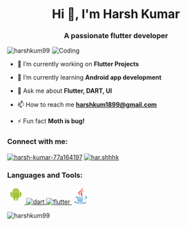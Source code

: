 <h1 align="center">Hi 👋, I'm Harsh Kumar</h1>
<h3 align="center">A passionate flutter developer</h3>
<img align="right" alt="Coding" width="400" src="https://www.appdev360.com/wp-content/uploads/2021/02/gif-app-development-on-android.gif">

<p align="left"> <img src="https://komarev.com/ghpvc/?username=harshkum99&label=Profile%20views&color=0e75b6&style=flat" alt="harshkum99" /> </p>

- 🔭 I’m currently working on **Flutter Projects**

- 🌱 I’m currently learning **Android app development**

- 💬 Ask me about **Flutter, DART, UI**

- 📫 How to reach me **harshkum1899@gmail.com**

- ⚡ Fun fact **Moth is bug!**

<h3 align="left">Connect with me:</h3>
<p align="left">
<a href="https://linkedin.com/in/harsh-kumar-77a164197" target="blank"><img align="center" src="https://raw.githubusercontent.com/rahuldkjain/github-profile-readme-generator/master/src/images/icons/Social/linked-in-alt.svg" alt="harsh-kumar-77a164197" height="30" width="40" /></a>
<a href="https://instagram.com/har.shhhk" target="blank"><img align="center" src="https://raw.githubusercontent.com/rahuldkjain/github-profile-readme-generator/master/src/images/icons/Social/instagram.svg" alt="har.shhhk" height="30" width="40" /></a>
</p>

<h3 align="left">Languages and Tools:</h3>
<p align="left"> <a href="https://developer.android.com" target="_blank" rel="noreferrer"> <img src="https://raw.githubusercontent.com/devicons/devicon/master/icons/android/android-original-wordmark.svg" alt="android" width="40" height="40"/> </a> <a href="https://dart.dev" target="_blank" rel="noreferrer"> <img src="https://www.vectorlogo.zone/logos/dartlang/dartlang-icon.svg" alt="dart" width="40" height="40"/> </a> <a href="https://flutter.dev" target="_blank" rel="noreferrer"> <img src="https://www.vectorlogo.zone/logos/flutterio/flutterio-icon.svg" alt="flutter" width="40" height="40"/> </a> <a href="https://www.java.com" target="_blank" rel="noreferrer"> <img src="https://raw.githubusercontent.com/devicons/devicon/master/icons/java/java-original.svg" alt="java" width="40" height="40"/> </a> </p>

<p><img align="center" src="https://github-readme-stats.vercel.app/api/top-langs?username=harshkum99&show_icons=true&locale=en&layout=compact" alt="harshkum99" /></p>

